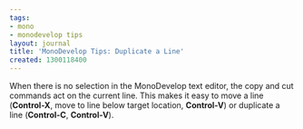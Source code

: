 ```yaml
---
tags:
- mono
- monodevelop tips
layout: journal
title: 'MonoDevelop Tips: Duplicate a Line'
created: 1300118400
---
```

When there is no selection in the MonoDevelop text editor, the copy and cut commands act on the current line. This makes it easy to move a line (<strong>Control-X</strong>, move to line below target location, <strong>Control-V</strong>) or duplicate a line (<strong>Control-C</strong>, <strong>Control-V</strong>).  
